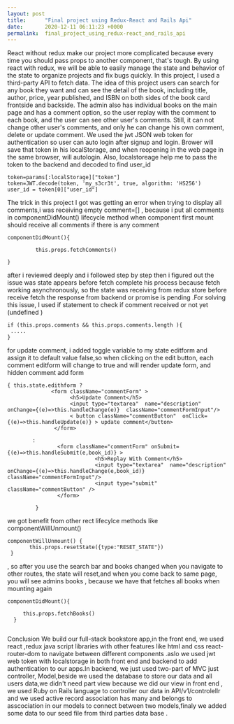 ```yaml
---
layout: post
title:      "Final project using Redux-React and Rails Api"
date:       2020-12-11 06:11:23 +0000
permalink:  final_project_using_redux-react_and_rails_api
---
```


React without redux make our project more complicated because every time you should pass props to another component, that's tough. By using react with redux, we will be able to easily manage the state and behavior of the state to organize projects and fix bugs quickly.
In this project, I used a third-party API to fetch data. The idea of this project users can search for any book they want and can see the detail of the book, including title, author, price, year published, and ISBN on both sides of the book card frontside and backside. The admin also has individual books on the main page and has a comment option, so the user replay with the comment to each book, and the user can see other user's comments. Still, it can not change other user's comments, and only he can change his own comment, delete or update comment.
We used the jwt JSON web token for authentication so user can auto login after signup and login. Brower will save that token in his localStorage, and when reopening in the web page in the same browser, will autologin. Also, localstoreage help me to pass the token to the backend and decoded to find user_id

```
token=params[:localStorage]["token"]
token=JWT.decode(token, 'my_s3cr3t', true, algorithm: 'HS256')
user_id = token[0]["user_id"]
```

The trick in this project I got was getting an error when trying to display all comments,i was receiving empty comment=[] , because i put all comments in componentDidMount() lifecycle method when component first mount should receive all comments if there is any comment

```
componentDidMount(){

         this.props.fetchComments()

}
```

after i reviewed deeply and i followed step by step then i figured out the issue was state appears before fetch complete his process because fetch working asynchronously, so the state was receiving from redux store before receive fetch the response from backend or promise is pending
.For solving this issue, I used if statement to check if comment received or not yet (undefined )
```
if (this.props.comments && this.props.comments.length ){ 
 .....
}
```
for update comment, i added toggle variable to my state editform and assign it to default value false,so when clicking on the edit button, each comment editform will change to true and will render update form, and hidden comment add form

```
{ this.state.edithform ?
              <form className="commentForm" >
                    <h5>Update Comment</h5>
                    <input type="textarea"  name="description" onChange={(e)=>this.handleChange(e)}  className="commentFormInput"/>
                    < button className="commentButton"  onClick={(e)=>this.handleUpdate(e)} > update comment</button>
               </form>

        :      
                <form className="commentForm" onSubmit={(e)=>this.handleSubmit(e,book_id)} >
                            <h5>Replay With Comment</h5>
                            <input type="textarea"  name="description" onChange={(e)=>this.handleChange(e,book_id)} className="commentFormInput"/>
                            <input type="submit"  className="commentButton" />
                </form>

         }
```
we got benefit from other rect lifecylce methods like componentWillUnmount()
 ```
componentWillUnmount() {
        this.props.resetState({type:"RESET_STATE"})
  }
```
, so after you use the search bar and books changed when you navigate to other routes, the state will reset,and when you come back to same page, you will see admins books , because we have that fetches all books when mounting again
```
componentDidMount(){

     this.props.fetchBooks()
  }
	
```
Conclusion
We build our full-stack bookstore app,in the front end, we used react ,redux java script libraries with other features like html and css react-router-dom to navigate between different components .aslo we used jwt web token with localstorage in both front end and backend to add authentication to our apps.In backend, we just used two-part of MVC just controller, Model,beside we used the database to store our data and all users data,we didn't need part view because we did our view in front end , we used Ruby on Rails language to controller our data in API/v1/controlellr and we used active record association has many and belongs to asscociation in our models to connect between two models,finaly we added some data to our seed file from third parties data base .


